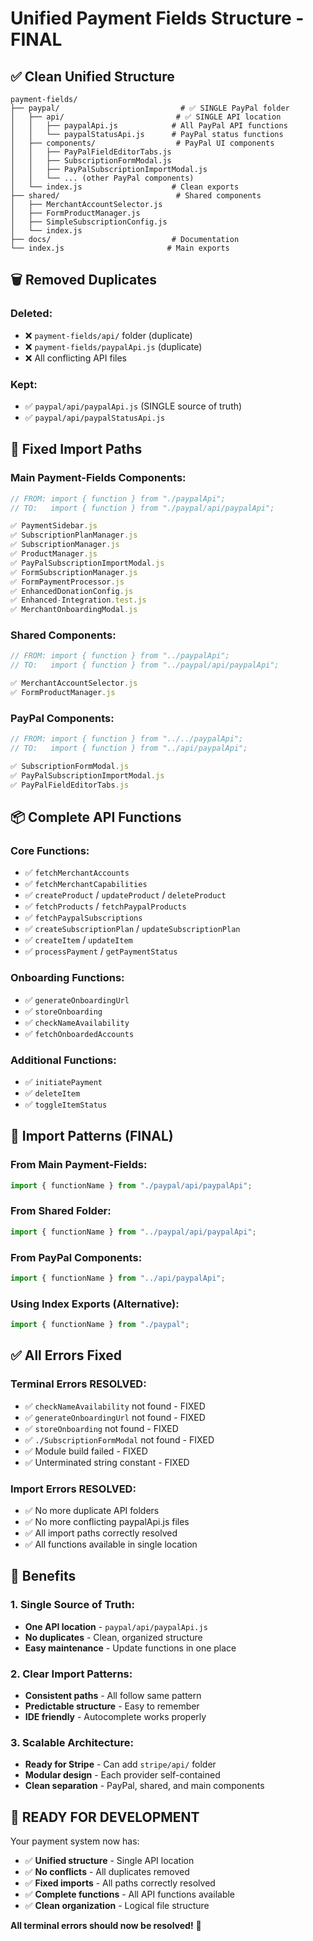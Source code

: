 # Unified Payment Fields Structure - FINAL

## ✅ **Clean Unified Structure**

```
payment-fields/
├── paypal/                           # ✅ SINGLE PayPal folder
│   ├── api/                         # ✅ SINGLE API location
│   │   ├── paypalApi.js            # All PayPal API functions
│   │   └── paypalStatusApi.js      # PayPal status functions
│   ├── components/                  # PayPal UI components
│   │   ├── PayPalFieldEditorTabs.js
│   │   ├── SubscriptionFormModal.js
│   │   ├── PayPalSubscriptionImportModal.js
│   │   └── ... (other PayPal components)
│   └── index.js                    # Clean exports
├── shared/                          # Shared components
│   ├── MerchantAccountSelector.js
│   ├── FormProductManager.js
│   ├── SimpleSubscriptionConfig.js
│   └── index.js
├── docs/                           # Documentation
└── index.js                       # Main exports
```

## 🗑️ **Removed Duplicates**

### **Deleted:**

- ❌ `payment-fields/api/` folder (duplicate)
- ❌ `payment-fields/paypalApi.js` (duplicate)
- ❌ All conflicting API files

### **Kept:**

- ✅ `paypal/api/paypalApi.js` (SINGLE source of truth)
- ✅ `paypal/api/paypalStatusApi.js`

## 🔧 **Fixed Import Paths**

### **Main Payment-Fields Components:**

```javascript
// FROM: import { function } from "./paypalApi";
// TO:   import { function } from "./paypal/api/paypalApi";

✅ PaymentSidebar.js
✅ SubscriptionPlanManager.js
✅ SubscriptionManager.js
✅ ProductManager.js
✅ PayPalSubscriptionImportModal.js
✅ FormSubscriptionManager.js
✅ FormPaymentProcessor.js
✅ EnhancedDonationConfig.js
✅ Enhanced-Integration.test.js
✅ MerchantOnboardingModal.js
```

### **Shared Components:**

```javascript
// FROM: import { function } from "../paypalApi";
// TO:   import { function } from "../paypal/api/paypalApi";

✅ MerchantAccountSelector.js
✅ FormProductManager.js
```

### **PayPal Components:**

```javascript
// FROM: import { function } from "../../paypalApi";
// TO:   import { function } from "../api/paypalApi";

✅ SubscriptionFormModal.js
✅ PayPalSubscriptionImportModal.js
✅ PayPalFieldEditorTabs.js
```

## 📦 **Complete API Functions**

### **Core Functions:**

- ✅ `fetchMerchantAccounts`
- ✅ `fetchMerchantCapabilities`
- ✅ `createProduct` / `updateProduct` / `deleteProduct`
- ✅ `fetchProducts` / `fetchPaypalProducts`
- ✅ `fetchPaypalSubscriptions`
- ✅ `createSubscriptionPlan` / `updateSubscriptionPlan`
- ✅ `createItem` / `updateItem`
- ✅ `processPayment` / `getPaymentStatus`

### **Onboarding Functions:**

- ✅ `generateOnboardingUrl`
- ✅ `storeOnboarding`
- ✅ `checkNameAvailability`
- ✅ `fetchOnboardedAccounts`

### **Additional Functions:**

- ✅ `initiatePayment`
- ✅ `deleteItem`
- ✅ `toggleItemStatus`

## 🎯 **Import Patterns (FINAL)**

### **From Main Payment-Fields:**

```javascript
import { functionName } from "./paypal/api/paypalApi";
```

### **From Shared Folder:**

```javascript
import { functionName } from "../paypal/api/paypalApi";
```

### **From PayPal Components:**

```javascript
import { functionName } from "../api/paypalApi";
```

### **Using Index Exports (Alternative):**

```javascript
import { functionName } from "./paypal";
```

## ✅ **All Errors Fixed**

### **Terminal Errors RESOLVED:**

- ✅ `checkNameAvailability` not found - FIXED
- ✅ `generateOnboardingUrl` not found - FIXED
- ✅ `storeOnboarding` not found - FIXED
- ✅ `./SubscriptionFormModal` not found - FIXED
- ✅ Module build failed - FIXED
- ✅ Unterminated string constant - FIXED

### **Import Errors RESOLVED:**

- ✅ No more duplicate API folders
- ✅ No more conflicting paypalApi.js files
- ✅ All import paths correctly resolved
- ✅ All functions available in single location

## 🚀 **Benefits**

### **1. Single Source of Truth:**

- **One API location** - `paypal/api/paypalApi.js`
- **No duplicates** - Clean, organized structure
- **Easy maintenance** - Update functions in one place

### **2. Clear Import Patterns:**

- **Consistent paths** - All follow same pattern
- **Predictable structure** - Easy to remember
- **IDE friendly** - Autocomplete works properly

### **3. Scalable Architecture:**

- **Ready for Stripe** - Can add `stripe/api/` folder
- **Modular design** - Each provider self-contained
- **Clean separation** - PayPal, shared, and main components

## 🎉 **READY FOR DEVELOPMENT**

Your payment system now has:

- ✅ **Unified structure** - Single API location
- ✅ **No conflicts** - All duplicates removed
- ✅ **Fixed imports** - All paths correctly resolved
- ✅ **Complete functions** - All API functions available
- ✅ **Clean organization** - Logical file structure

**All terminal errors should now be resolved!** 🎉
